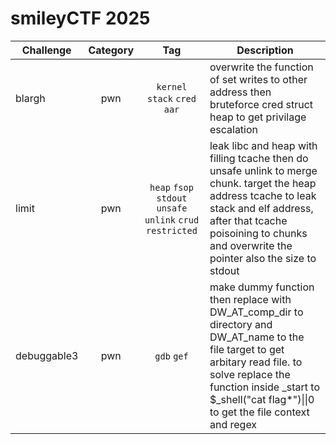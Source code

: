 # smileyCTF 2025

| Challenge | Category | Tag | Description | 
| --- | :---: | :---: | --- |
| blargh | pwn | `kernel` `stack` `cred` `aar` | overwrite the function of set writes to other address then bruteforce cred struct heap to get privilage escalation |
| limit | pwn | `heap` `fsop` `stdout` `unsafe unlink` `crud` `restricted` | leak libc and heap with filling tcache then do unsafe unlink to merge chunk. target the heap address tcache to leak stack and elf address, after that tcache poisoining to chunks and overwrite the pointer also the size to stdout |
| debuggable3 | pwn | `gdb` `gef` | make dummy function then replace with DW_AT_comp_dir to directory and DW_AT_name to the file target to get arbitary read file. to solve replace the function inside _start to $_shell("cat flag*")\|\|0 to get the file context and regex|
